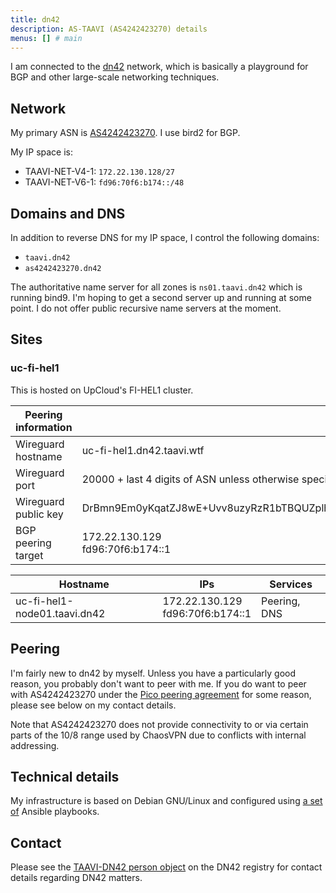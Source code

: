 ```yaml
---
title: dn42
description: AS-TAAVI (AS4242423270) details
menus: [] # main
---
```


I am connected to the [dn42](https://dn42.dev) network, which is basically a playground for BGP and other large-scale networking techniques.

## Network

My primary ASN is [AS4242423270](https://explorer.burble.com/#/aut-num/AS4242423270). I use bird2 for BGP.

My IP space is:

* TAAVI-NET-V4-1: `172.22.130.128/27`
* TAAVI-NET-V6-1: `fd96:70f6:b174::/48`

## Domains and DNS

In addition to reverse DNS for my IP space, I control the following domains:

* `taavi.dn42`
* `as4242423270.dn42`

The authoritative name server for all zones is `ns01.taavi.dn42` which is running bind9. I'm hoping to get a second server up and running at some point. I do not offer public recursive name servers at the moment.

## Sites

### uc-fi-hel1

This is hosted on UpCloud's FI-HEL1 cluster.

| Peering information | |
|---|---|
| Wireguard hostname | uc-fi-hel1.dn42.taavi.wtf |
| Wireguard port | 20000 + last 4 digits of ASN unless otherwise specified |
| Wireguard public key | DrBmn9Em0yKqatZJ8wE+Uvv8uzyRzR1bTBQUZplhIXQ= |
| BGP peering target | 172.22.130.129<br/>fd96:70f6:b174::1 |

<p/><p/>

| Hostname | IPs | Services |
|----------|-----|----------|
| uc-fi-hel1-node01.taavi.dn42 | 172.22.130.129<br/>fd96:70f6:b174::1 | Peering, DNS |

## Peering

I'm fairly new to dn42 by myself. Unless you have a particularly good reason, you probably don't want to peer with me.
If you do want to peer with AS4242423270 under the [Pico peering agreement](https://picopeer.net/) for some reason, please see below on my contact details.

Note that AS4242423270 does not provide connectivity to or via certain parts of the 10/8 range used by ChaosVPN due to conflicts with internal addressing.

## Technical details

My infrastructure is based on Debian GNU/Linux and configured using [a set of](https://git.majava.org/dn42/ansible) Ansible playbooks.

## Contact

Please see the [TAAVI-DN42 person object](https://explorer.burble.com/#/person/TAAVI-DN42) on the DN42 registry for contact details regarding DN42 matters.
